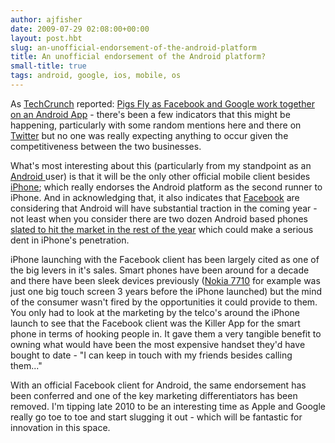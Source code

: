 ```yaml
---
author: ajfisher
date: 2009-07-29 02:08:00+00:00
layout: post.hbt
slug: an-unofficial-endorsement-of-the-android-platform
title: An unofficial endorsement of the Android platform?
small-title: true
tags: android, google, ios, mobile, os
---
```


As [TechCrunch](http://www.techcrunch.com/) reported: [Pigs Fly as Facebook and Google work together on an Android  App](http://www.techcrunch.com/2009/07/28/pigs-fly-as-facebook-and-google-work-together-on-an-android-app/) - there's been a few indicators that this might be  happening, particularly with some random mentions here and there on [Twitter](http://search.twitter.com/search?max_id=2901309107&page=15&q=android+facebook) but no one was really expecting anything to occur given the competitiveness between the two businesses.

What's most interesting about this (particularly from my standpoint as an [Android ](http://www.android.com/)user) is  that it will be the only other official mobile client besides [iPhone](http://www.iphone.com/); which  really endorses the Android platform as the second runner to iPhone. And in  acknowledging that, it also indicates that [Facebook](http://www.facebook.com/) are considering that Android will have substantial traction in the coming year - not least when you consider there are two dozen Android based phones [slated to hit the market in the rest of  the year](http://www.google.com.au/search?q=new+android+phones+2009&ie=utf-8&oe=utf-8&aq=t&rls=org.mozilla:en-US:official&client=firefox-a) which could make a serious dent in iPhone's penetration.

iPhone  launching with the Facebook client has been largely cited as one of the big  levers in it's sales. Smart phones have been around for a decade and there  have been sleek devices previously ([Nokia 7710](http://en.wikipedia.org/wiki/Nokia_7710) for example was just one big  touch screen 3 years before the iPhone launched) but the mind of the consumer  wasn't fired by the opportunities it could provide to them. You only had to look  at the marketing by the telco's around the iPhone launch to see that the  Facebook client was the Killer App for the smart phone in terms of hooking people  in. It gave them a very tangible benefit to owning what would have been the most  expensive handset they'd have bought to date - "I can keep in touch with my  friends besides calling them..."

With an official Facebook client for Android, the same endorsement has been conferred and one  of the key marketing differentiators has been removed. I'm tipping late 2010 to  be an interesting time as Apple and Google really go toe to toe and start  slugging it out - which will be fantastic for innovation in this  space.
